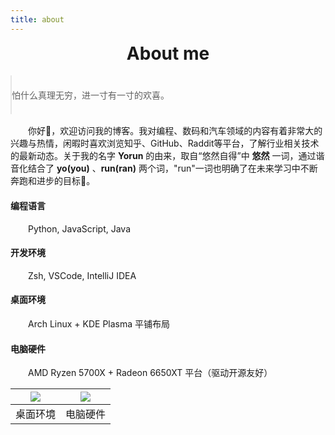 ```yaml
---
title: about
---
```


<h1 style="text-align: center; margin-top: 0;">About me</h1>

<blockquote style="margin: 1rem 0px; padding: 0.5em 0px;">
  <p>怕什么真理无穷，进一寸有一寸的欢喜。</p>
</blockquote>

<p style="text-indent: 2em">
  你好👋，欢迎访问我的博客。我对编程、数码和汽车领域的内容有着非常大的兴趣与热情，闲暇时喜欢浏览知乎、GitHub、Raddit等平台，了解行业相关技术的最新动态。关于我的名字 <b>Yorun</b> 的由来，取自“悠然自得”中 <b>悠然</b> 一词，通过谐音化结合了 <b>yo(you)</b> 、<b>run(ran)</b> 两个词，"run"一词也明确了在未来学习中不断奔跑和进步的目标🎯。
</p>

#### 编程语言

<p style="text-indent: 2em;">Python, JavaScript, Java</p>

#### 开发环境

<p style="text-indent: 2em;">Zsh, VSCode, IntelliJ IDEA</p>

#### 桌面环境

<p style="text-indent: 2em;">Arch Linux + KDE Plasma 平铺布局</p>

#### 电脑硬件

<p style="text-indent: 2em;">AMD Ryzen 5700X + Radeon 6650XT 平台（驱动开源友好）</p>

| ![](/images/about/desktop.png) | ![](/images/about/computer.jpg) |
| :----------------------------: | :-----------------------------: |
|            桌面环境            |            电脑硬件             |
